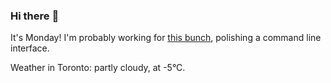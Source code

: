 ### Hi there :wave:

It's Monday! I'm probably working for [this bunch](https://github.com/kohofinancial), polishing a command line interface.

Weather in Toronto: partly cloudy, at -5°C.
